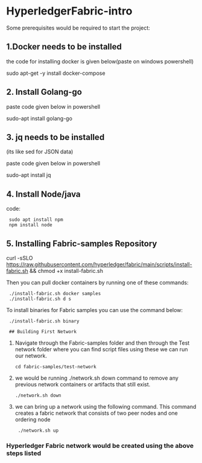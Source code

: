 # HyperledgerFabric-intro 
  
 Some prerequisites would be required to start the project: 
  
 ## 1.Docker needs to be installed 
  
 the code for installing docker is given below(paste on windows powershell) 
  
 sudo apt-get -y install docker-compose 
  
 ## 2. Install Golang-go 
  
 paste code given below in powershell 
  
 sudo-apt install golang-go 
  
 ## 3. jq needs to be installed 
 (its like sed for JSON data) 
  
 paste code given below in powershell 
  
 sudo-apt install jq 
  
 ## 4. Install Node/java 
 code: 
  
     sudo apt install npm 
     npm install node 
  
 ## 5. Installing Fabric-samples Repository 
  
  curl -sSLO https://raw.githubusercontent.com/hyperledger/fabric/main/scripts/install-fabric.sh && chmod +x install-fabric.sh 
  
 Then you can pull docker containers by running one of these commands: 
  
     ./install-fabric.sh docker samples 
     ./install-fabric.sh d s 
  
  
 To install binaries for Fabric samples you can use the command below: 
  
     ./install-fabric.sh binary 
  
     ## Building First Network 
 1. Navigate through the Fabric-samples folder and then through the Test network folder where you can find script files using these we can run our network. 
  
        cd fabric-samples/test-network 
  
  
 2. we would be running ./network.sh down command to remove any previous network containers or artifacts that still exist.  
  
        ./network.sh down 
  
 3. we can bring up a network using the following command. This command creates a fabric network that consists of two peer nodes and one ordering node 
  
         ./network.sh up 
  
 ###       Hyperledger Fabric network would be created using the above steps listed
